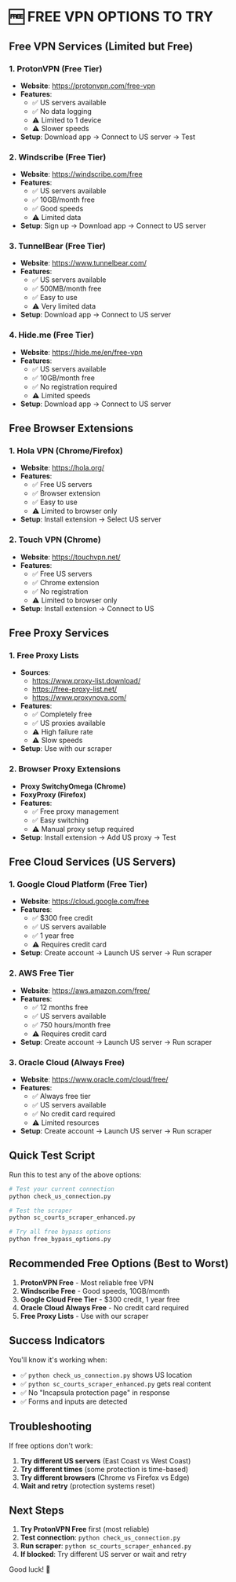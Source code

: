 # 🆓 FREE VPN OPTIONS TO TRY

## **Free VPN Services (Limited but Free)**

### **1. ProtonVPN (Free Tier)**
- **Website**: https://protonvpn.com/free-vpn
- **Features**: 
  - ✅ US servers available
  - ✅ No data logging
  - ⚠️ Limited to 1 device
  - ⚠️ Slower speeds
- **Setup**: Download app → Connect to US server → Test

### **2. Windscribe (Free Tier)**
- **Website**: https://windscribe.com/free
- **Features**:
  - ✅ US servers available
  - ✅ 10GB/month free
  - ✅ Good speeds
  - ⚠️ Limited data
- **Setup**: Sign up → Download app → Connect to US server

### **3. TunnelBear (Free Tier)**
- **Website**: https://www.tunnelbear.com/
- **Features**:
  - ✅ US servers available
  - ✅ 500MB/month free
  - ✅ Easy to use
  - ⚠️ Very limited data
- **Setup**: Download app → Connect to US server

### **4. Hide.me (Free Tier)**
- **Website**: https://hide.me/en/free-vpn
- **Features**:
  - ✅ US servers available
  - ✅ 10GB/month free
  - ✅ No registration required
  - ⚠️ Limited speeds
- **Setup**: Download app → Connect to US server

## **Free Browser Extensions**

### **1. Hola VPN (Chrome/Firefox)**
- **Website**: https://hola.org/
- **Features**:
  - ✅ Free US servers
  - ✅ Browser extension
  - ✅ Easy to use
  - ⚠️ Limited to browser only
- **Setup**: Install extension → Select US server

### **2. Touch VPN (Chrome)**
- **Website**: https://touchvpn.net/
- **Features**:
  - ✅ Free US servers
  - ✅ Chrome extension
  - ✅ No registration
  - ⚠️ Limited to browser only
- **Setup**: Install extension → Connect to US

## **Free Proxy Services**

### **1. Free Proxy Lists**
- **Sources**:
  - https://www.proxy-list.download/
  - https://free-proxy-list.net/
  - https://www.proxynova.com/
- **Features**:
  - ✅ Completely free
  - ✅ US proxies available
  - ⚠️ High failure rate
  - ⚠️ Slow speeds
- **Setup**: Use with our scraper

### **2. Browser Proxy Extensions**
- **Proxy SwitchyOmega (Chrome)**
- **FoxyProxy (Firefox)**
- **Features**:
  - ✅ Free proxy management
  - ✅ Easy switching
  - ⚠️ Manual proxy setup required
- **Setup**: Install extension → Add US proxy → Test

## **Free Cloud Services (US Servers)**

### **1. Google Cloud Platform (Free Tier)**
- **Website**: https://cloud.google.com/free
- **Features**:
  - ✅ $300 free credit
  - ✅ US servers available
  - ✅ 1 year free
  - ⚠️ Requires credit card
- **Setup**: Create account → Launch US server → Run scraper

### **2. AWS Free Tier**
- **Website**: https://aws.amazon.com/free/
- **Features**:
  - ✅ 12 months free
  - ✅ US servers available
  - ✅ 750 hours/month free
  - ⚠️ Requires credit card
- **Setup**: Create account → Launch US server → Run scraper

### **3. Oracle Cloud (Always Free)**
- **Website**: https://www.oracle.com/cloud/free/
- **Features**:
  - ✅ Always free tier
  - ✅ US servers available
  - ✅ No credit card required
  - ⚠️ Limited resources
- **Setup**: Create account → Launch US server → Run scraper

## **Quick Test Script**

Run this to test any of the above options:

```bash
# Test your current connection
python check_us_connection.py

# Test the scraper
python sc_courts_scraper_enhanced.py

# Try all free bypass options
python free_bypass_options.py
```

## **Recommended Free Options (Best to Worst)**

1. **ProtonVPN Free** - Most reliable free VPN
2. **Windscribe Free** - Good speeds, 10GB/month
3. **Google Cloud Free Tier** - $300 credit, 1 year free
4. **Oracle Cloud Always Free** - No credit card required
5. **Free Proxy Lists** - Use with our scraper

## **Success Indicators**

You'll know it's working when:
- ✅ `python check_us_connection.py` shows US location
- ✅ `python sc_courts_scraper_enhanced.py` gets real content
- ✅ No "Incapsula protection page" in response
- ✅ Forms and inputs are detected

## **Troubleshooting**

If free options don't work:
1. **Try different US servers** (East Coast vs West Coast)
2. **Try different times** (some protection is time-based)
3. **Try different browsers** (Chrome vs Firefox vs Edge)
4. **Wait and retry** (protection systems reset)

## **Next Steps**

1. **Try ProtonVPN Free** first (most reliable)
2. **Test connection**: `python check_us_connection.py`
3. **Run scraper**: `python sc_courts_scraper_enhanced.py`
4. **If blocked**: Try different US server or wait and retry

Good luck! 🚀
